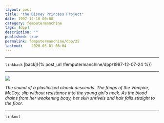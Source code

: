 ```yaml
---
layout: post
title: "the Disney Princess Project"
date: 1997-12-10 00:00
category: femputermanchine
tags: [dpp]
description: ""
published: true
permalink: femputermanchine/dpp/25
lastmod:	2020-05-01 08:04
---
```


*****
`linkback`
[back]({% post_url /femputermanchine/dpp/1997-12-07-24 %})

*****

<img src="{{ site.url }}/assets/img/dpp-25.jpg" maxwidth="1000" />

<i>The sound of a plasticized cloack descends. The fangs of the Vampire, McCoy, slip without resistance into the young girl's neck. As the blood drains from her weakening body, her skin shrivels and hair falls straight to the floor.</i>

*****

`linkout`


